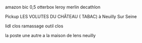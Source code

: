 amazon 
    bic 0,5
    otterbox
leroy merlin 
decathlon 

Pickup LES VOLUTES DU CHÂTEAU ( TABAC) à Neuilly Sur Seine


lidl                clos
ramassage outil     clos


la poste une 
autre a la maison de lens neuilly